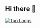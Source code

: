## Hi there 👋

[![Top Langs](https://github-readme-stats.vercel.app/api/top-langs/?username=tetchen9)](https://github.com/anuraghazra/github-readme-stats)
<!--
**tetchen9/tetchen9** is a ✨ _special_ ✨ repository because its `README.md` (this file) appears on your GitHub profile.

Here are some ideas to get you started:

- 🔭 I’m currently working on ...
- 🌱 I’m currently learning ...
- 👯 I’m looking to collaborate on ...
- 🤔 I’m looking for help with ...
- 💬 Ask me about ...
- 📫 How to reach me: ...
- 😄 Pronouns: ...
- ⚡ Fun fact: ...
-->
